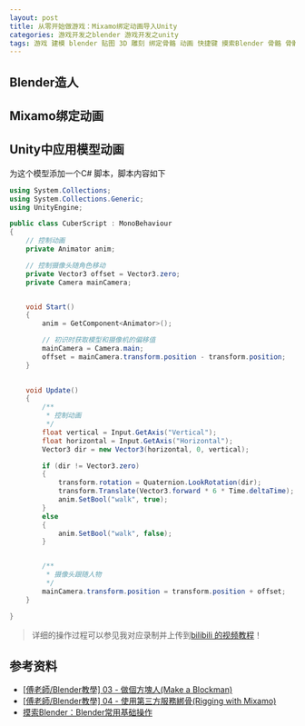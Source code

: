 ```yaml
---
layout: post
title: 从零开始做游戏：Mixamo绑定动画导入Unity
categories: 游戏开发之blender 游戏开发之unity 
tags: 游戏 建模 blender 贴图 3D 雕刻 绑定骨骼 动画 快捷键 摸索Blender 骨骼 骨骼权重 Rigging:Rigify unity unity3d Unity3D U3D 镜像模式 fbx mixamo 从零开始做游戏
---
```


## Blender造人



## Mixamo绑定动画



## Unity中应用模型动画

为这个模型添加一个C# 脚本，脚本内容如下

```c#
using System.Collections;
using System.Collections.Generic;
using UnityEngine;

public class CuberScript : MonoBehaviour
{
    // 控制动画
    private Animator anim;

    // 控制摄像头随角色移动
    private Vector3 offset = Vector3.zero;
    private Camera mainCamera;


    void Start()
    {
        anim = GetComponent<Animator>();

        // 初识时获取模型和摄像机的偏移值
        mainCamera = Camera.main;
        offset = mainCamera.transform.position - transform.position;
    }

    
    void Update()
    {
        /**
         * 控制动画
         */
        float vertical = Input.GetAxis("Vertical");                      // 垂直轴（w、s或者上下键）
        float horizontal = Input.GetAxis("Horizontal");                  // 水平轴（a、d或者左右键）
        Vector3 dir = new Vector3(horizontal, 0, vertical);              // 方向向量

        if (dir != Vector3.zero)
        {
            transform.rotation = Quaternion.LookRotation(dir);           // 旋转
            transform.Translate(Vector3.forward * 6 * Time.deltaTime);   // 移动
            anim.SetBool("walk", true);                                  // 播放行走动画
        }
        else
        {
            anim.SetBool("walk", false);                                 // 播放站立动画
        }


        /**
         * 摄像头跟随人物
         */
        mainCamera.transform.position = transform.position + offset;
    }

}
```

>详细的操作过程可以参见我对应录制并上传到[bilibili 的视频教程]()！

## 参考资料

* [[傅老師/Blender教學] 03 - 做個方塊人(Make a Blockman)](https://www.bilibili.com/video/av16721533)
* [[傅老師/Blender教學] 04 - 使用第三方服務綁骨(Rigging with Mixamo)](https://www.bilibili.com/video/av16738239)
* [摸索Blender：Blender常用基础操作](http://www.xumenger.com/blender-example-01-20190907/)